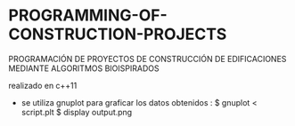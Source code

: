 # PROGRAMMING-OF-CONSTRUCTION-PROJECTS
PROGRAMACIÓN DE PROYECTOS DE CONSTRUCCIÓN DE EDIFICACIONES MEDIANTE ALGORITMOS BIOISPIRADOS

realizado en c++11

* se utiliza gnuplot para graficar los datos obtenidos : 
$ gnuplot < script.plt 
$ display output.png
